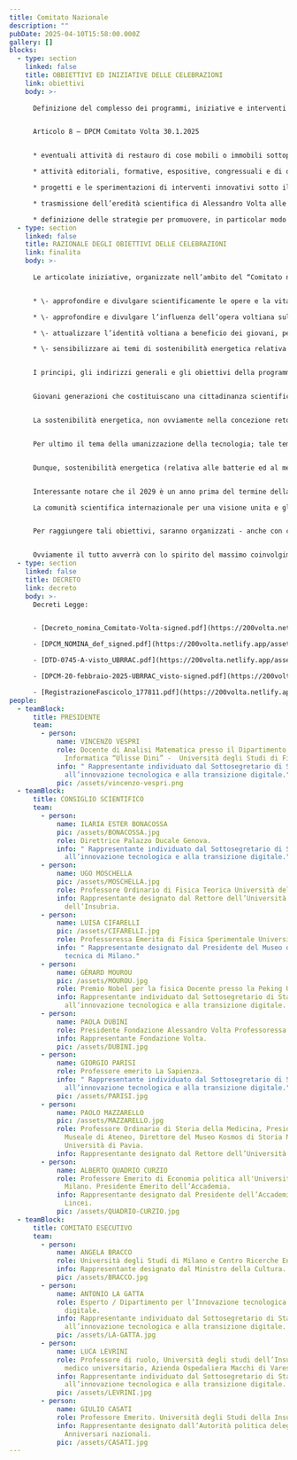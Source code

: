 ```yaml
---
title: Comitato Nazionale
description: ""
pubDate: 2025-04-10T15:58:00.000Z
gallery: []
blocks:
  - type: section
    linked: false
    title: OBBIETTIVI ED INIZIATIVE DELLE CELEBRAZIONI
    link: obiettivi
    body: >-
      
      Definizione del complesso dei programmi, iniziative e interventi individuati per rappresentare i valori e il significato profondo della personalità di Alessandro Volta.


      Articolo 8 – DPCM Comitato Volta 30.1.2025


      * eventuali attività di restauro di cose mobili o immobili sottoposte a tutela ai sensi del codice dei beni culturali e del paesaggio di cui al decreto legislativo 22 gennaio 2004, n. 42;

      * attività editoriali, formative, espositive, congressuali e di organizzazione e gestione di manifestazioni in ambito culturale, storico e scientifico di elevato valore, in una prospettiva di internazionalizzazione e di innovazione tecnologica volta alla promozione dello sviluppo di ricerche;

      * progetti e le sperimentazioni di interventi innovativi sotto il profilo tecnologico nei settori energetico, delle comunicazioni, dell’informazione e altre materie di riferimento dell’iniziativa che costituiscono i più significativi ambiti applicativi legati alle scoperte voltiane, al fine di divulgarle e comunicarle in Italia e all’estero, anche mediante piattaforme digitali;

      * trasmissione dell’eredità scientifica di Alessandro Volta alle giovani generazioni ai fini del progresso;

      * definizione delle strategie per promuovere, in particolar modo nei confronti dei giovani, i valori e il significato profondo della figura di Alessandro Volta, in ottica di maggiore consapevolezza e valorizzazione della storia nazionale.
  - type: section
    linked: false
    title: RAZIONALE DEGLI OBIETTIVI DELLE CELEBRAZIONI
    link: finalita
    body: >-
      
      Le articolate iniziative, organizzate nell’ambito del “Comitato nazionale per la celebrazione del bicentenario della morte di Alessandro Volta” (facendo riferimento all’art. 8, DPCM Comitato Volta 30.1.2025), intendono elevare la consapevolezza ed attualizzazione del lascito voltiano, sia per le nuove generazioni sia per lo sviluppo delle nuove frontiere tecnologiche. In particolare saranno organizzate iniziative, con orizzonte nazionale, per:


      * \- approfondire e divulgare scientificamente le opere e la vita di Alessandro Volta; 

      * \- approfondire e divulgare l’influenza dell’opera voltiana sul processo di sviluppo scientifico e tecnologico, come spunto ed ispirazione per nuovi sviluppi tecnologici; 

      * \- attualizzare l’identità voltiana a beneficio dei giovani, per costruire una coscienza nazionale giovanile, in particolare relativamente ai temi di umanizzazione della tecnologia; 

      * \- sensibilizzare ai temi di sostenibilità energetica relativa alle batterie ed al metano.


      I principi, gli indirizzi generali e gli obiettivi della programmazione del comitato nazionale desiderano quindi collegarsi a specifiche focalizzazioni. I giovani per generare una coscienza nazionale giovanile, di futuri italiani che, nell’orgoglio della storia dei propri concittadini, ritrovano anche stimoli per un dibattito culturale attuale, virtuoso e utile. 


      Giovani generazioni che costituiscano una cittadinanza scientifica, non solo tecnocratica ma anche capace di coniugare rigore e metodologico con l’attenzione delle persone. 


      La sostenibilità energetica, non ovviamente nella concezione retorica e pletorica odierna, ma concentrandoci su batterie e metano, e su ogni settore e filiera toccata dalle scoperte voltiane (….). 


      Per ultimo il tema della umanizzazione della tecnologia; tale tema, legato alla IA, riporta al Volta perché simbolo delle scienze umane, come poeta e umanista ma anche scienziato volitivo per lo sviluppo tecnologico; inoltre, sottolinea l’imprescindibile relazione tra lavoro umano e tecnologia. 


      Dunque, sostenibilità energetica (relativa alle batterie ed al metano) e umanizzazione della tecnologia, come parole chiave di cui il Volta è stato pioniere e che possono essere attualizzate con i giovani, per affrontare le sfide dell’oggi. 


      Interessante notare che il 2029 è un anno prima del termine della Agenda 2030, è possibile dunque inserirsi a pieno titolo per il sostegno del loro punto 17.

      La comunità scientifica internazionale per una visione unita e globale delle scienze a supporto dello sviluppo, con il mondo delle imprese come imprescindibile supporto.


      Per raggiungere tali obiettivi, saranno organizzati - anche con carattere emblematico - eventi, convegni scientifici, mostre, opere pubbliche, interventi di restato, film, documentari, libri, pubblicazioni editoriali, iniziative di valorizzazione, archivistica e raccolta delle fonti voltiane, progetti con partner commerciali, patrocini onerosi e non onerosi, borse di studio e progetti per studenti universitari o liceali. 


      Ovviamente il tutto avverrà con lo spirito del massimo coinvolgimento delle istituzioni e delle associazioni locali e nazionali che intendo collaborare.
  - type: section
    linked: false
    title: DECRETO
    link: decreto
    body: >-
      Decreti Legge: 


      - [Decreto_nomina_Comitato-Volta-signed.pdf](https://200volta.netlify.app/assets/Decreto_nomina_Comitato-Volta-signed.pdf)

      - [DPCM_NOMINA_def_signed.pdf](https://200volta.netlify.app/assets/DPCM_NOMINA_def_signed.pdf)

      - [DTD-0745-A-visto_UBRRAC.pdf](https://200volta.netlify.app/assets/DTD-0745-A-visto_UBRRAC.pdf)

      - [DPCM-20-febbraio-2025-UBRRAC_visto-signed.pdf](https://200volta.netlify.app/assets/DPCM-20-febbraio-2025-UBRRAC_visto-signed.pdf)

      - [RegistrazioneFascicolo_177811.pdf](https://200volta.netlify.app/assets/RegistrazioneFascicolo_177811.pdf)
people:
  - teamBlock:
      title: PRESIDENTE
      team:
        - person:
            name: VINCENZO VESPRI
            role: Docente di Analisi Matematica presso il Dipartimento di Matematica ed
              Informatica “Ulisse Dini” -  Università degli Studi di Firenze
            info: " Rappresentante individuato dal Sottosegretario di Stato con delega
              all’innovazione tecnologica e alla transizione digitale."
            pic: /assets/vincenzo-vespri.png
  - teamBlock:
      title: CONSIGLIO SCIENTIFICO
      team:
        - person:
            name: ILARIA ESTER BONACOSSA
            pic: /assets/BONACOSSA.jpg
            role: Direttrice Palazzo Ducale Genova.
            info: " Rappresentante individuato dal Sottosegretario di Stato con delega
              all’innovazione tecnologica e alla transizione digitale."
        - person:
            name: UGO MOSCHELLA
            pic: /assets/MOSCHELLA.jpg
            role: Professore Ordinario di Fisica Teorica Università dell’Insubria - Como
            info: Rappresentante designato dal Rettore dell’Università degli Studi
              dell’Insubria.
        - person:
            name: LUISA CIFARELLI
            pic: /assets/CIFARELLI.jpg
            role: Professoressa Emerita di Fisica Sperimentale Università di Bologna.
            info: " Rappresentante designato dal Presidente del Museo della scienza e
              tecnica di Milano."
        - person:
            name: GÉRARD MOUROU
            pic: /assets/MOUROU.jpg
            role: Premio Nobel per la fisica Docente presso la Peking University.
            info: Rappresentante individuato dal Sottosegretario di Stato con delega
              all’innovazione tecnologica e alla transizione digitale.
        - person:
            name: PAOLA DUBINI
            role: Presidente Fondazione Alessandro Volta Professoressa Università Bocconi.
            info: Rappresentante Fondazione Volta.
            pic: /assets/DUBINI.jpg
        - person:
            name: GIORGIO PARISI
            role: Professore emerito La Sapienza.
            info: " Rappresentante individuato dal Sottosegretario di Stato con delega
              all’innovazione tecnologica e alla transizione digitale."
            pic: /assets/PARISI.jpg
        - person:
            name: PAOLO MAZZARELLO
            pic: /assets/MAZZARELLO.jpg
            role: Professore Ordinario di Storia della Medicina, Presidente del Sistema
              Museale di Ateneo, Direttore del Museo Kosmos di Storia Naturale,
              Università di Pavia.
            info: Rappresentante designato dal Rettore dell’Università degli Studi di Pavia.
        - person:
            name: ALBERTO QUADRIO CURZIO
            role: Professore Emerito di Economia politica all'Università Cattolica di
              Milano. Presidente Emerito dell’Accademia.
            info: Rappresentante designato dal Presidente dell’Accademia Nazionale dei
              Lincei.
            pic: /assets/QUADRIO-CURZIO.jpg
  - teamBlock:
      title: COMITATO ESECUTIVO
      team:
        - person:
            name: ANGELA BRACCO
            role: Università degli Studi di Milano e Centro Ricerche Enrico Fermi (CREF)
            info: Rappresentante designato dal Ministro della Cultura.
            pic: /assets/BRACCO.jpg
        - person:
            name: ANTONIO LA GATTA
            role: Esperto / Dipartimento per l’Innovazione tecnologica e la Transizione
              digitale.
            info: Rappresentante individuato dal Sottosegretario di Stato con delega
              all’innovazione tecnologica e alla transizione digitale.
            pic: /assets/LA-GATTA.jpg
        - person:
            name: LUCA LEVRINI
            role: Professore di ruolo, Università degli studi dell’Insubria. Dirigente
              medico universitario, Azienda Ospedaliera Macchi di Varese.
            info: Rappresentante individuato dal Sottosegretario di Stato con delega
              all’innovazione tecnologica e alla transizione digitale.
            pic: /assets/LEVRINI.jpg
        - person:
            name: GIULIO CASATI
            role: Professore Emerito. Università degli Studi della Insubria.
            info: Rappresentante designato dall’Autorità politica delegata in materia di
              Anniversari nazionali.
            pic: /assets/CASATI.jpg
---
```

